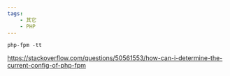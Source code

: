 ```yaml
---
tags:
    - 其它
    - PHP
---
```


```
php-fpm -tt
```

https://stackoverflow.com/questions/50561553/how-can-i-determine-the-current-config-of-php-fpm